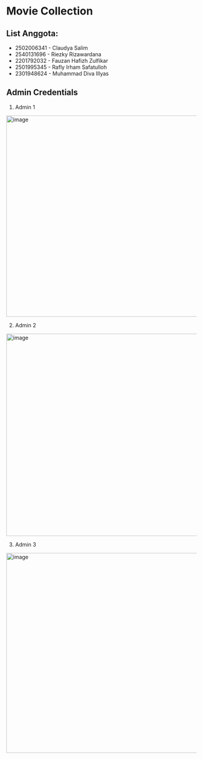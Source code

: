 # Movie Collection

## List Anggota:
- 2502006341 - Claudya Salim
- 2540131696 - Riezky Rizawardana
- 2201792032 - Fauzan Hafizh Zulfikar
- 2501995345 - Rafly Irham Safatulloh
- 2301948624 - Muhammad Diva Illyas

## Admin Credentials
1. Admin 1
<img width="1351" height="533" alt="image" src="https://github.com/user-attachments/assets/9ef63879-25b6-4cad-a5e9-0b44af05a7b4" />

2. Admin 2
<img width="1360" height="536" alt="image" src="https://github.com/user-attachments/assets/1e655cbf-9291-4c11-9ac4-9c00a3895df1" />

3. Admin 3
<img width="1365" height="530" alt="image" src="https://github.com/user-attachments/assets/3220a408-e49d-40c8-af07-4820fcf40e0f" />
